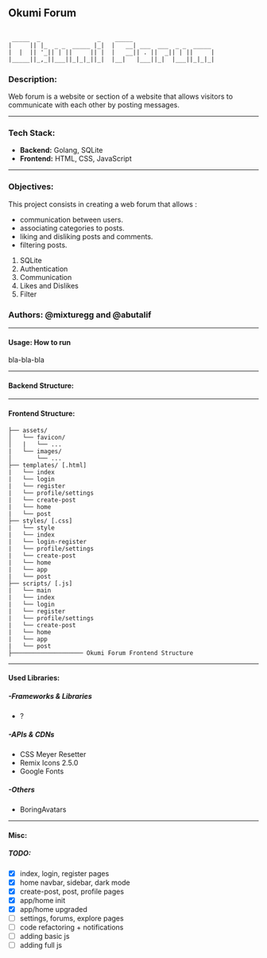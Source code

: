 ## **Okumi Forum**

```

 _____  _                _    _____
|     || |_  _ _  _____ |_|  |   __| ___  ___  _ _  _____
|  |  || '_|| | ||     || |  |   __|| . ||  _|| | ||     |
|_____||_,_||___||_|_|_||_|  |__|   |___||_|  |___||_|_|_|

```

### **Description:**

Web forum is a website or section of a website that allows visitors to communicate with each other by posting messages.

---

### **Tech Stack:**

- **Backend:** Golang, SQLite
- **Frontend:** HTML, CSS, JavaScript

---

### **Objectives:**

This project consists in creating a web forum that allows :

- communication between users.
- associating categories to posts.
- liking and disliking posts and comments.
- filtering posts.

1. SQLite
2. Authentication
3. Communication
4. Likes and Dislikes
5. Filter

### **Authors:** @mixturegg and @abutalif

---

#### **Usage:** How to run

bla-bla-bla

---

#### **Backend Structure:**

---

#### **Frontend Structure:**

```console
├── assets/
│   └── favicon/
│   |   └── ...
|   └── images/
│       └── ...
├── templates/ [.html]
|   └── index
|   └── login
|   └── register
|   └── profile/settings
|   └── create-post
|   └── home
|   └── post
├── styles/ [.css]
|   └── style
|   └── index
|   └── login-register
|   └── profile/settings
|   └── create-post
|   └── home
|   └── app
|   └── post
├── scripts/ [.js]
|   └── main
|   └── index
|   └── login
|   └── register
|   └── profile/settings
|   └── create-post
|   └── home
|   └── app
|   └── post
├──────────────────── Okumi Forum Frontend Structure
```

---

#### **Used Libraries:**

##### **-Frameworks & Libraries**

- ?

##### **-APIs & CDNs**

- CSS Meyer Resetter
- Remix Icons 2.5.0
- Google Fonts

##### **-Others**

- BoringAvatars

---

#### **Misc:**

##### **TODO:**

- [x] index, login, register pages
- [x] home navbar, sidebar, dark mode
- [x] create-post, post, profile pages
- [x] app/home init
- [x] app/home upgraded
- [ ] settings, forums, explore pages
- [ ] code refactoring + notifications
- [ ] adding basic js
- [ ] adding full js
